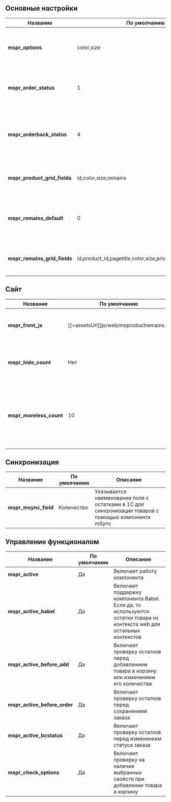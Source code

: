 ## Основные настройки

| Название                     | По умолчанию                                               | Описание                                                                                      |
| ---------------------------- | ---------------------------------------------------------- | --------------------------------------------------------------------------------------------- |
| **mspr_options**             | color,size                                                 | Свойства товаров, на основании которых формируются остатки |
| **mspr_order_status**        | 1                                                          | ID статуса заказа, при установке которого будет уменьшаться остаток |
| **mspr_orderback_status**    | 4                                                          | ID статуса заказа, при установке которого будет возвращаться число остатков, вычтенные ранее |
| **mspr_product_grid_fields** | id,color,size,remains                                      | Поля таблицы остатков на странице редактирования товара |
| **mspr_remains_default**     | 0                                                          | Количество остатков по умолчанию при создании товара или добавлении новых свойств |
| **mspr_remains_grid_fields** | id,product_id,pagetitle,color,size,price,published,remains | Поля таблицы на единой странице редактирования остатков |

## Сайт

| Название                     | По умолчанию                                               | Описание                                                                                      |
| ---------------------------- | ---------------------------------------------------------- | --------------------------------------------------------------------------------------------- |
| **mspr_front_js**            | [[+assetsUrl]]js/web/msproductremains.js                   | Путь к файлу со скриптами Javascript для подключения на фронте сайта |
| **mspr_hide_count**          | Нет                                                        | Позволяет скрывать реальное количество товаров на фронте сайта |
| **mspr_moreless_count**      | 10                                                         | При каком количестве товара показывать, что он заканчивается. Работает только при включенной настройке **mspr_hide_count** |

## Синхронизация

| Название                     | По умолчанию                                               | Описание                                                                                      |
| ---------------------------- | ---------------------------------------------------------- | --------------------------------------------------------------------------------------------- |
| **mspr_msync_field**         | Количество                                                 | Указывается наименование поля с остатками в 1С для синхронизации товаров с помощью компонента mSync |

## Управление функционалом

| Название                     | По умолчанию                                               | Описание                                                                                      |
| ---------------------------- | ---------------------------------------------------------- | --------------------------------------------------------------------------------------------- |
| **mspr_active**              | Да                                                         | Включает работу компонента |
| **mspr_active_babel**        | Да                                                         | Включает поддержку компонента Babel. Если да, то используются остатки товара из контекста web для остальных контекстов |
| **mspr_active_before_add**   | Да                                                         | Включает проверку остатков перед добавлением товара в корзину или изменением его количества |
| **mspr_active_before_order** | Да                                                         | Включает проверку остатков перед сохранением заказа |
| **mspr_active_bcstatus**     | Да                                                         | Включает проверку остатков перед изменением статуса заказа |
| **mspr_check_options**       | Да                                                         | Включает проверку на наличие выбранных свойств при добавлении товара в корзину |
